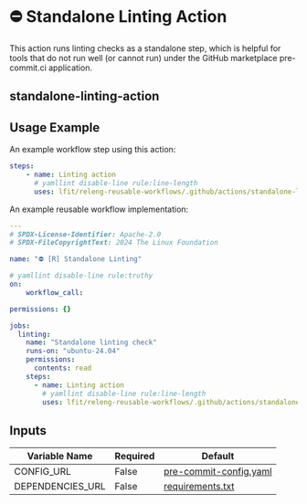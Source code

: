 <!--
SPDX-License-Identifier: Apache-2.0
SPDX-FileCopyrightText: 2024 The Linux Foundation
-->

# ⛔️ Standalone Linting Action

This action runs linting checks as a standalone step, which is helpful
for tools that do not run well (or cannot run) under the GitHub marketplace
pre-commit.ci application.

## standalone-linting-action

## Usage Example

An example workflow step using this action:

```yaml
steps:
    - name: Linting action
      # yamllint disable-line rule:line-length
      uses: lfit/releng-reusable-workflows/.github/actions/standalone-linting-action@main
```

An example reusable workflow implementation:

```yaml
---
# SPDX-License-Identifier: Apache-2.0
# SPDX-FileCopyrightText: 2024 The Linux Foundation

name: "⛔️ [R] Standalone Linting"

# yamllint disable-line rule:truthy
on:
    workflow_call:

permissions: {}

jobs:
  linting:
    name: "Standalone linting check"
    runs-on: "ubuntu-24.04"
    permissions:
      contents: read
    steps:
      - name: Linting action
        # yamllint disable-line rule:line-length
        uses: lfit/releng-reusable-workflows/.github/actions/standalone-linting-action@main
```

## Inputs

<!-- markdownlint-disable MD013 -->

| Variable Name    | Required | Default                                                                                                                                                                     |
| ---------------- | -------- | --------------------------------------------------------------------------------------------------------------------------------------------------------------------------- |
| CONFIG_URL       | False    | [pre-commit-config.yaml](https://raw.githubusercontent.com/lfit/releng-reusable-workflows/refs/heads/main/.github/actions/standalone-linting-action/pre-commit-config.yaml) |
| DEPENDENCIES_URL | False    | [requirements.txt](https://raw.githubusercontent.com/lfit/releng-reusable-workflows/refs/heads/main/.github/actions/standalone-linting-action/requirements.txt)             |

<!-- markdownlint-enable MD013 -->
